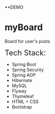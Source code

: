 **DEMO

# myBoard
Board for user's posts

<font size="5">Tech Stack:</font>
- Spring Boot
- Spring Security
- Spring AOP
- Hibernate
- MySQL
- Flyway
- Thymeleaf
- HTML + CSS
- Bootstrap

